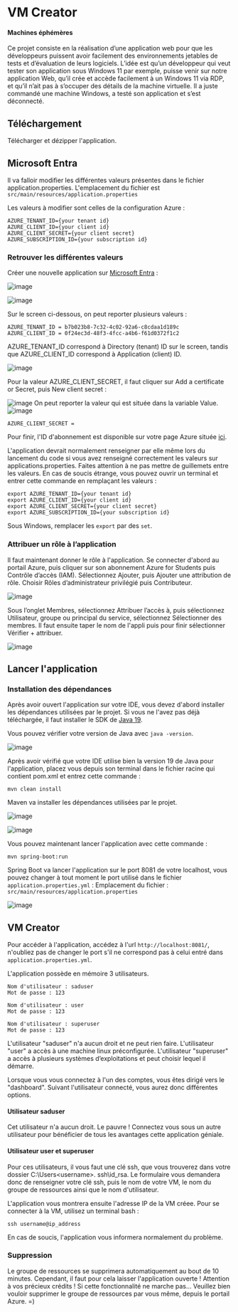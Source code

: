 # VM Creator

#### Machines éphémères

Ce projet consiste en la réalisation d’une application web pour que les
développeurs puissent avoir facilement des environnements jetables de
tests et d’évaluation de leurs logiciels. L’idée est qu’un développeur qui
veut tester son application sous Windows 11 par exemple, puisse venir sur
notre application Web, qu’il crée et accède facilement à un Windows 11 via
RDP, et qu’il n’ait pas à s’occuper des détails de la machine virtuelle. Il a juste
commandé une machine Windows, a testé son application et s’est
déconnecté.

## Téléchargement

Télécharger et dézipper l'application.

## Microsoft Entra

Il va falloir modifier les différentes valeurs présentes dans le fichier application.properties.
L'emplacement du fichier est `` src/main/resources/application.properties ``

Les valeurs à modifier sont celles de la configuration Azure :
```
AZURE_TENANT_ID={your tenant id}
AZURE_CLIENT_ID={your client id}
AZURE_CLIENT_SECRET={your client secret}
AZURE_SUBSCRIPTION_ID={your subscription id}
```

### Retrouver les différentes valeurs

Créer une nouvelle application sur [Microsoft Entra](https://entra.microsoft.com/#view/Microsoft_AAD_RegisteredApps/ApplicationsListBlade/quickStartType~/null/sourceType/Microsoft_AAD_IAM) : 

![image](https://github.com/Ranjinie-Souria/VMCreator/assets/36516479/2534921d-cc3e-4744-94fc-98080f829401)

![image](https://github.com/Ranjinie-Souria/VMCreator/assets/36516479/27d2f2a8-e6a1-4961-89be-92935c6b8a48)


Sur le screen ci-dessous, on peut reporter plusieurs valeurs :

```
AZURE_TENANT_ID = b7b023b8-7c32-4c02-92a6-c8cdaa1d189c
AZURE_CLIENT_ID = 0f24ec3d-48f3-4fcc-a4b6-f61d0372f1c2
```

AZURE_TENANT_ID correspond à Directory (tenant) ID sur le screen, tandis que AZURE_CLIENT_ID correspond à Application (client) ID.

![image](https://github.com/Ranjinie-Souria/VMCreator/assets/36516479/f1b0b4a6-0a01-44b0-8fe6-8f0350942fda)

Pour la valeur AZURE_CLIENT_SECRET, il faut cliquer sur Add a certificate or Secret, puis New client secret :

![image](https://github.com/Ranjinie-Souria/VMCreator/assets/36516479/d67f15db-b4b3-4d3a-a616-9544a131c238)
On peut reporter la valeur qui est située dans la variable Value.
![image](https://github.com/Ranjinie-Souria/VMCreator/assets/36516479/474183df-338c-47dd-8cd6-f4b0edba11d4)

```
AZURE_CLIENT_SECRET = 
```

Pour finir, l'ID d'abonnement est disponible sur votre page Azure située [ici](https://portal.azure.com/#@supdevinci.fr/resource/subscriptions/db6cd703-8c6f-484c-a74d-a0256606fca3/overview).

L'application devrait normalement renseigner par elle même lors du lancement du code si vous avez renseigné correctement les valeurs sur applications.properties.
Faites attention à ne pas mettre de guillemets entre les valeurs.
En cas de soucis étrange, vous pouvez ouvrir un terminal et entrer cette commande en remplaçant les valeurs :

```
export AZURE_TENANT_ID={your tenant id}
export AZURE_CLIENT_ID={your client id}
export AZURE_CLIENT_SECRET={your client secret}
export AZURE_SUBSCRIPTION_ID={your subscription id}
```
Sous Windows, remplacer les ``export`` par des ``set``.

### Attribuer un rôle à l’application

Il faut maintenant donner le rôle à l'application.
Se connecter d'abord au portail Azure, puis cliquer sur son abonnement Azure for Students puis Contrôle d’accès (IAM).
Sélectionnez Ajouter, puis Ajouter une attribution de rôle. Choisir Rôles d’administrateur privilégié puis Contributeur.

![image](https://github.com/Ranjinie-Souria/VMCreator/assets/36516479/fa17e62a-7359-43ac-a24a-3d992bdee34b)

Sous l’onglet Membres, sélectionnez Attribuer l’accès à, puis sélectionnez Utilisateur, groupe ou principal du service, sélectionnez Sélectionner des membres.
Il faut ensuite taper le nom de l'appli puis pour finir sélectionner Vérifier + attribuer.

![image](https://github.com/Ranjinie-Souria/VMCreator/assets/36516479/24343596-6482-453c-b5bc-891e0a513253)


## Lancer l'application

### Installation des dépendances

Après avoir ouvert l'application sur votre IDE, vous devez d'abord installer les dépendances utilisées par le projet.
Si vous ne l'avez pas déjà téléchargée, il faut installer le SDK de [Java 19](https://www.oracle.com/java/technologies/javase/jdk19-archive-downloads.html). 

Vous pouvez vérifier votre version de Java avec ``java -version``.

![image](https://github.com/Ranjinie-Souria/VMCreator/assets/36516479/c42ce142-93f4-4e9c-99dc-8011bdd24528)

Après avoir vérifié que votre IDE utilise bien la version 19 de Java pour l'application, placez vous depuis son terminal dans le fichier racine qui contient pom.xml et entrez cette commande :

```
mvn clean install
```

Maven va installer les dépendances utilisées par le projet.

![image](https://github.com/Ranjinie-Souria/VMCreator/assets/36516479/a2d20c82-4df8-4dbc-88c4-e09185389ef8)

![image](https://github.com/Ranjinie-Souria/VMCreator/assets/36516479/9bf0c1e3-e8c9-4a01-801e-79711c2fd5f5)

Vous pouvez maintenant lancer l'application avec cette commande :

```
mvn spring-boot:run
```

Spring Boot va lancer l'application sur le port 8081 de votre localhost, vous pouvez changer à tout moment le port utilisé dans le fichier ``application.properties.yml`` :
Emplacement du fichier : `` src/main/resources/application.properties ``

![image](https://github.com/Ranjinie-Souria/VMCreator/assets/36516479/4719a975-eaf9-4541-ae48-2993466ddd6d)


## VM Creator

Pour accéder à l'application, accédez à l'url ``http://localhost:8081/``, n'oubliez pas de changer le port s'il ne correspond pas à celui entré dans ``application.properties.yml``.

L'application possède en mémoire 3 utilisateurs.

```
Nom d'utilisateur : saduser
Mot de passe : 123

Nom d'utilisateur : user
Mot de passe : 123

Nom d'utilisateur : superuser
Mot de passe : 123
```

L'utilisateur "saduser" n'a aucun droit et ne peut rien faire.
L'utilisateur "user" a accès à une machine linux préconfigurée.
L'utilisateur "superuser" a accès à plusieurs systèmes d’exploitations et peut choisir lequel il démarre.

Lorsque vous vous connectez à l'un des comptes, vous êtes dirigé vers le "dashboard". Suivant l'utilisateur connecté, vous aurez donc différentes options.

#### Utilisateur saduser

Cet utilisateur n'a aucun droit. Le pauvre ! Connectez vous sous un autre utilisateur pour bénéficier de tous les avantages cette application géniale.

#### Utilisateur user et superuser

Pour ces utilisateurs, il vous faut une clé ssh, que vous trouverez dans votre dossier C:\Users\<username>\. ssh\id_rsa. Le formulaire vous demandera donc de renseigner votre clé ssh, puis le nom de votre VM, le nom du groupe de ressources ainsi que le nom d'utilisateur.

L'application vous montrera ensuite l'adresse IP de la VM créee. Pour se connecter à la VM, utilisez un terminal bash : 
```
ssh username@ip_address
```

En cas de soucis, l'application vous informera normalement du problème.

### Suppression

Le groupe de ressources se supprimera automatiquement au bout de 10 minutes. Cependant, il faut pour cela laisser l'application ouverte ! Attention à vos précieux crédits !
Si cette fonctionnalité ne marche pas... Veuillez bien vouloir supprimer le groupe de ressources par vous même, depuis le portail Azure. =)

